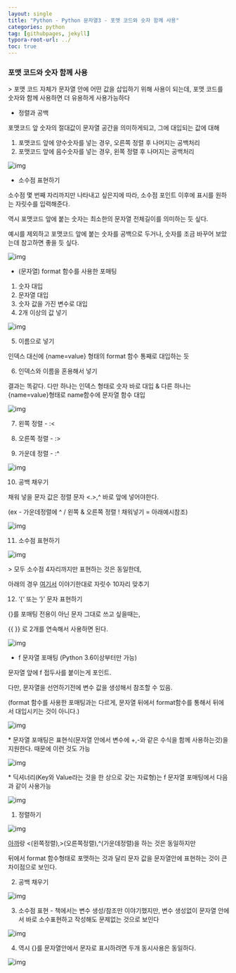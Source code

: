 ```yaml
---
layout: single
title: "Python - Python 문자열3 - 포맷 코드와 숫자 함께 사용"
categories: python
tag: [githubpages, jekyll]
typora-root-url: ../
toc: true
---
```


### **포맷 코드와 숫자 함께 사용**

\> 포맷 코드 자체가 문자열 안에 어떤 값을 삽입하기 위해 사용이 되는데, 포맷 코드를 숫자와 함께 사용하면 더 유용하게 사용가능하다

- 정렬과 공백

포맷코드 앞 숫자의 절대값이 문자열 공간을 의미하게되고, 그에 대입되는 값에 대해

1. 포맷코드 앞에 양수숫자를 넣는 경우, 오른쪽 정렬 후 나머지는 공백처리
2. 포맷코드 앞에 음수숫자를 넣는 경우, 왼쪽 정렬 후 나머지는 공백처리

![img](https://lh7-rt.googleusercontent.com/docsz/AD_4nXcLb90jbjZNbfJxXE8fCSFG0h_z8Gff6QIoVFeDWeiPUwRMoCE470MYljU6KaGWOhFUoSr5_H8vM6qRvAn_PqC1Kpi0-qGZ9PFGv3VVQRN2kPrq11DBbluGzXPBW8YmA3B51FVasox3XdR4mt9gF21nc2Y?key=4uZgYGoLnFSSd3qJBRYl8A)

- 소수점 표현하기

소수점 몇 번째 자리까지만 나타내고 싶은지에 따라, 소수점 포인트 이후에 표시를 원하는 자릿수를 입력해준다.

역시 포맷코드 앞에 붙는 숫자는 최소한의 문자열 전체길이를 의미하는 듯 싶다.

예시를 제외하고 포맷코드 앞에 붙는 숫자를 공백으로 두거나, 숫자를 조금 바꾸어 보았는데 참고하면 좋을 듯 싶다.

![img](https://lh7-rt.googleusercontent.com/docsz/AD_4nXeq0JR36ro-24OmypjM5q43qqnvKL-lfzkpy_exh-6G2QrimAd18ON6MT4sNzUaU-iCHeGb1RaY7IwrYzKmY-nM6eCsQl0LrcL_Sh41eI3GMh5EVc8jmsIwmq8cfJyQGYt9dLxZfo1ssIO7JGHuWJVtD1Y?key=4uZgYGoLnFSSd3qJBRYl8A)

- (문자열) format 함수를 사용한 포매팅

1. 숫자 대입
2. 문자열 대입
3. 숫자 값을 가진 변수로 대입
4. 2개 이상의 값 넣기

![img](https://lh7-rt.googleusercontent.com/docsz/AD_4nXeE2iAEPTC9Hh9eCQ0seY8cUDA1oSzfsmfaPzeflLY5fUg-1AY3Ikw_1hfWsZ9zd-7xFuPEqs0tq4mD-og5UIg9O38uBMNc4Ju9VHud1JetpGGfBbdPmOoxmEdahUG9NmNi1GpmE5xo4rjq7H1ZHHxXRVvq?key=4uZgYGoLnFSSd3qJBRYl8A)

5. 이름으로 넣기

인덱스 대신에 {name=value} 형태의 format 함수 통째로 대입하는 듯

6. 인덱스와 이름을 혼용해서 넣기

결과는 똑같다. 다만 하나는 인덱스 형태로 숫자 바로 대입 & 다른 하나는 {name=value}형태로 name함수에 문자열 함수 대입

![img](https://lh7-rt.googleusercontent.com/docsz/AD_4nXdb9vYmJWRyaAQOE4hO0fPzJCHX9ifblybi2EMz7eXwh50KJ5hR1NueWoOaWQ6y9zNBsmjPEwqS9noQlhk_C2GhhZVbAQlN8CQM-ubRfL7_VwZ-KEx_3wRzQThAK3QkmEpVwOfM_TBQrWYjgE-pB6yipls?key=4uZgYGoLnFSSd3qJBRYl8A)

7. 왼쪽 정렬 - :<

8. 오른쪽 정렬 - :>

9. 가운데 정렬 - :^

![img](https://lh7-rt.googleusercontent.com/docsz/AD_4nXcPXUQcw8rYmMak56V9tl4ja3q5WVFk_HXc-VnOS11Y36D3dSJImWDAZwThNbg0eJTE6gRBTEqsYZCi2azTts5_ZYqIQamYy-5B16SimRrDzv6YFA7QSwnT0F2Vq-A_ZCsawgZqg9C89TiTyRqNDwbQ0Nrx?key=4uZgYGoLnFSSd3qJBRYl8A)

10. 공백 채우기

채워 넣을 문자 값은 정렬 문자 <.>,^ 바로 앞에 넣어야한다.

(ex - 가운데정렬에 ^ / 왼쪽 & 오른쪽 정렬 ! 채워넣기 = 아래예시참조)

 ![img](https://lh7-rt.googleusercontent.com/docsz/AD_4nXes_Qj5__M06A_uMDaPw6xQkDU6i4REb9q16MccWRdpx_lbDyrUlZQ80Rqa4Tsy-a25q3u_8LlEfctcA6TPNbgK3BO9DC1JU6JcbRm11EqllELJqfklL_lql82vaGZRa97azLU2FYsRbA0UP8yVatyIgPkX?key=4uZgYGoLnFSSd3qJBRYl8A)

11. 소수점 표현하기

![img](https://lh7-rt.googleusercontent.com/docsz/AD_4nXcdMGkBUU1hrdsiC1uwoKQXVOSeXzubbFP3yxbc6tHqMadD23Ep7K61VzCLC5n2ve3HQKcmYG2WMTrwPLwfzOEgtWiJZxU5JIOneCxgFxCOD__wWPPH2j-SnJB4s9xtkLlMiCkw7uDtllGTj_Gkw2ChS9Ad?key=4uZgYGoLnFSSd3qJBRYl8A)

\> 모두 소수점 4자리까지만 표현하는 것은 동일한데,

아래의 경우 [여기서](https://docs.google.com/document/d/18i9nImWmKBLhy-B9rAgSPDXbJR5NAho4efW5dQgbB-Y/edit#bookmark=id.oop0ud1bnyw5) 이야기한대로 자릿수 10자리 맞추기

12. ‘{‘ 또는 ‘}’ 문자 표현하기

{}를 포매팅 전용이 아닌 문자 그대로 쓰고 싶을때는,

{{ }} 로 2개를 연속해서 사용하면 된다.

![img](https://lh7-rt.googleusercontent.com/docsz/AD_4nXfsCq_juxbSDH7R0asYBW2SNpxsGzpbUlWVbTsSZ99bs0jnaxXbrbJF1RSwZ1sIWnyD1FghwTlnMvQslhtoy8wbUM6Pmw_J-6CO6Gz_VK-T3x7aHbJpgPlsKDB8JOuYisOIHid-Hz1HUmqcCgv8wi4JWTdL?key=4uZgYGoLnFSSd3qJBRYl8A)

- f 문자열 포매팅 (Python 3.6이상부터만 가능)

문자열 앞에 f 접두사를 붙이는게 포인트.

다만, 문자열을 선언하기전에 변수 값을 생성해서 참조할 수 있음.

(format 함수를 사용한 포매팅과는 다르게, 문자열 뒤에서 format함수를 통해서 뒤에서 대입시키는 것이 아니다.)

![img](https://lh7-rt.googleusercontent.com/docsz/AD_4nXeuZfUKq1l5kvU3W_G8Zu_AZR7Nq2r7hAc5cTqtp8Hjb_W75-dxwyW3U9Ge4z_pkKL3yfTjKycbOCjSZB2fmj0oQVkcH9ObwEj4lNRGfoe6QGQ_L61fxJu0YQ12VtZ6frtpK9gUu59nKwYlax_CtLEneD1q?key=4uZgYGoLnFSSd3qJBRYl8A)

\* 문자열 포매팅은 표현식(문자열 안에서 변수에 +,-와 같은 수식을 함께 사용하는것)을 지원한다. 때문에 이런 것도 가능

![img](https://lh7-rt.googleusercontent.com/docsz/AD_4nXemuSH5Brdgx5_riG61XC8itMlhcx3prnKSZLQW7nvnPW9Cxa7UY0r7vzpl1fAtLogh7intmyOt3R5YxOKVF1rNqsC_wM1G25iNFvjQeuC0PQUhPYZL7TAKBCLqm1I3pTiq2e18CfIrQ4aOSOUoRaoMDAvx?key=4uZgYGoLnFSSd3qJBRYl8A)

\* 딕셔너리(Key와 Value라는 것을 한 상으로 갖는 자료형)는 f 문자열 포매팅에서 다음과 같이 사용가능

![img](https://lh7-rt.googleusercontent.com/docsz/AD_4nXcPkX1ZHZtdCujRnVwHOVqxQQZ4E_vAHCQSZ6nz63k3kM6utBqiOnX3bM5pW4inPsI1p1nuaP09DTwhPDwHaYvD4nwE_cOa0C5SJNEUHjiIhYwmPe0X3-7WH4qERx592eHG76m5S87WYFBh1Qx4K-dEro4o?key=4uZgYGoLnFSSd3qJBRYl8A)

1. 정렬하기

![img](https://lh7-rt.googleusercontent.com/docsz/AD_4nXfYL7cFWPxB2UHt1AZY7YhISEw8ddFPKIJDwRSx0KhXYje6NWCd-JqnOMCbgO5tbTmgU5KISzcqlAV28nSND_bKdUhLUOcbnRPMQ1sdsF5Uu0QOZxPjIxO5HF7OCHvanTwjZAEvQzElJkGH7ORlAYniFFWX?key=4uZgYGoLnFSSd3qJBRYl8A)

[아까](https://docs.google.com/document/d/18i9nImWmKBLhy-B9rAgSPDXbJR5NAho4efW5dQgbB-Y/edit#bookmark=id.fyxwbrtw6jyx)랑 <(왼쪽정렬),>(오른쪽정렬),^(가운데정렬)을 하는 것은 동일하지만

뒤에서 format 함수형태로 포맷하는 것과 달리 문자 값을 문자열안에 표현하는 	것이 큰 차이점으로 보인다.

2. 공백 채우기

![img](https://lh7-rt.googleusercontent.com/docsz/AD_4nXdILZ4BlCYHtenpLOq0HdHVLvkgpkdYOw6Oe3h0VIzLytFn1qTCd71ImK5rKTPVb1nPHAVRniOJ-t5e8R8V1GDcxwkeTmBzkYr9GtGlIK1UlqaSSv6RDuaoZRd9jKvrZPF5B_aslVb1NIGpHNv12JCPLEte?key=4uZgYGoLnFSSd3qJBRYl8A)

3. 소수점 표현 - 책에서는 변수 생성/참조만 이야기했지만, 변수 생성없이 문자열 안에서 바로 소수표현하고 작성해도 문제없는 것으로 보인다

![img](https://lh7-rt.googleusercontent.com/docsz/AD_4nXcQMIorzfD6UWMHrSXH_w7UuclB59hpitN-bckNNqVpeMOba5IvsHN-A89-WGzqUB-VutrR6_LxvthdG5DcAo2Eo4fz5f0cBvSMbnixAjG9fCxlUS93T1Wz3zkKk3l2UUPNOz9Ze7JffNrE3lhraN8iPfE?key=4uZgYGoLnFSSd3qJBRYl8A)

4. 역시 {}를 문자열안에서 문자로 표시하려면 두개 동시사용은 동일하다.

![img](https://lh7-rt.googleusercontent.com/docsz/AD_4nXfyO5kwiQa7Sp43x1NHlVXCPDiZQLjDLdPmhy_Qd3KKpmoLJpe5NkZeIaeVs4BzVqRzGa7oCRzgKULQEc3QmIeeYJPAXr-3Xp4XHfWP3_Dat-wAGRyHa6Dy9zeVVHcX60NiUy9s7YBnl0f5Th-TFiXplRJs?key=4uZgYGoLnFSSd3qJBRYl8A)